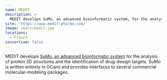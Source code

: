 ```yaml
---
name: MEDIT
description: > 
  MEDIT develops SuMo, an advanced bioinformatic system, for the analysis of protein 3D structures and the identification of drug-design targets. 
site: "https://www.medit-pharma.com/"
image: users/medit.jpg
locations: 
  - France
consortium: false
---
```


MEDIT develops [SuMo, an advanced bioinformatic system]("https://mjambon.com/") for the analysis of protein 3D structures and the identification of drug-design targets. SuMo is written entirely in OCaml and provides interfaces to several commercial molecular-modeling packages.
